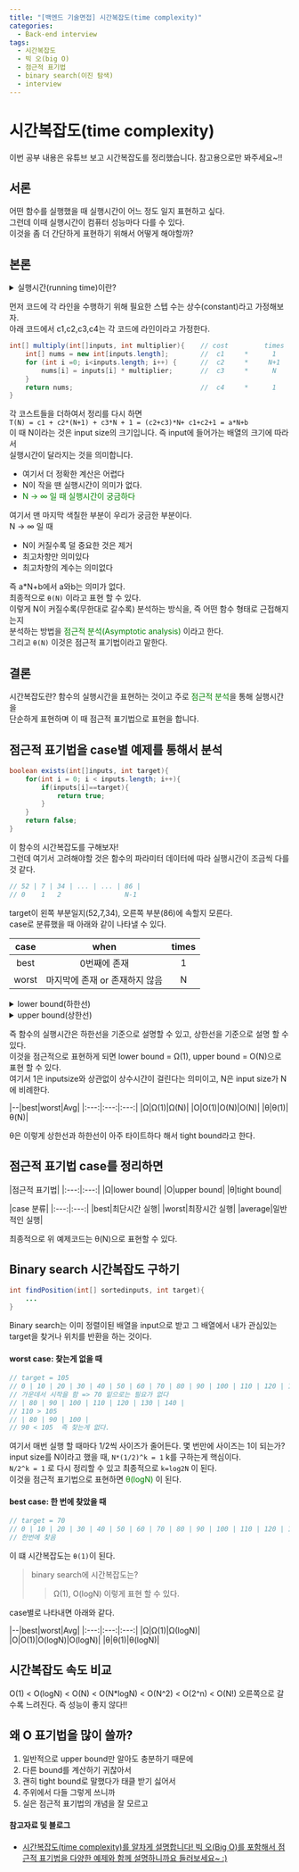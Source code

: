```yaml
---
title: "[백엔드 기술면접] 시간복잡도(time complexity)"
categories:
  - Back-end interview
tags:
  - 시간복잡도 
  - 빅 오(big O)
  - 점근적 표기법 
  - binary search(이진 탐색)
  - interview
---
```



# 시간복잡도(time complexity)
이번 공부 내용은 유튜브 보고 시간복잡도를 정리했습니다. 참고용으로만 봐주세요~!! 
## 서론 
어떤 함수를 실행했을 때 실행시간이 어느 정도 일지 표현하고 싶다.  
그런데 이때 실행시간이 컴퓨터 성능마다 다를 수 있다.  
이것을 좀 더 간단하게 표현하기 위해서 어떻게 해야할까? 
## 본론
<details>
<summary>실행시간(running time)이란?</summary>
<div markdown="1">       

실행시간(running time)은 함수/알고리즘 수행에 필요한 스텝(step) 수라고 할 수 있다.

</div>
</details>
 
먼저 코드에 각 라인을 수행하기 위해 필요한 스텝 수는 상수(constant)라고 가정해보자.  
아래 코드에서 c1,c2,c3,c4는 각 코드에 라인이라고 가정한다. 
```java
int[] multiply(int[]inputs, int multiplier){    // cost         times 
    int[] nums = new int[inputs.length];        //  c1     *      1     +
    for (int i =0; i<inputs.length; i++) {      //  c2     *     N+1    +
        nums[i] = inputs[i] * multiplier;       //  c3     *      N     +
    }
    return nums;                                //  c4     *      1     +
}
```
각 코스트들을 더하여서 정리를 다시 하면  
`T(N) = c1 + c2*(N+1) + c3*N + 1 = (c2+c3)*N+ c1+c2+1 = a*N+b`  
이 때 N이라는 것은 input size의 크기입니다. 즉 input에 들어가는 배열의 크기에 따라서  
실행시간이 달라지는 것을 의미합니다.  
- 여기서 더 정확한 계산은 어렵다
- N이 작을 땐 실행시간이 의미가 없다.
- <span style="color:green">N → ∞ 일 때 실행시간이 궁금하다 </span>  

여기서 맨 마지막 색칠한 부분이 우리가 궁금한 부분이다.  
N → ∞ 일 때  
- N이 커질수록 덜 중요한 것은 제거 
- 최고차항만 의미있다
- 최고차항의 계수는 의미없다  

즉 a*N+b에서 a와b는 의미가 없다.  
최종적으로 `θ(N)` 이라고 표현 할 수 있다.  
이렇게 N이 커질수록(무한대로 갈수록) 분석하는 방식을, 즉 어떤 함수 형태로 근접해지는지  
분석하는 방법을<span style="color:green"> 점근적 분석(Asymptotic analysis) </span>이라고 한다.  
그리고 `θ(N)` 이것은 점근적 표기법이라고 말한다.  
## 결론
시간복잡도란? 함수의 실행시간을 표현하는 것이고 주로 <span style="color:green"> 점근적 분석</span>을 통해 실행시간을  
단순하게 표현하며 이 때 점근적 표기법으로 표현을 합니다.  
## 점근적 표기법을 case별 예제를 통해서 분석
```java
boolean exists(int[]inputs, int target){
    for(int i = 0; i < inputs.length; i++){
        if(inputs[i]==target){
            return true;
        }
    }
    return false;
}
```
이 함수의 시간복잡도를 구해보자!  
그런데 여기서 고려해야할 것은 함수의 파라미터 데이터에 따라 실행시간이 조금씩 다를 것 같다.  

```javascript
// 52 | 7 | 34 | ... | ... | 86 | 
// 0    1   2                N-1
```
target이 왼쪽 부분일지(52,7,34), 오른쪽 부분(86)에 속할지 모른다.  
case로 분류했을 때 아래와 같이 나타낼 수 있다. 

|**case**|when|times|
|:---:|:---:|:---:|
|best|0번째에 존재|1|
|worst|마지막에 존재 or 존재하지 않음 |N|

<details>
<summary>lower bound(하한선)</summary>
<div markdown="1">       

함수 실행 시간은 아무리 빨라도 상수시간 이상입니다. 

</div>
</details>
<details>
<summary>upper bound(상한선)</summary>
<div markdown="1">       

함수 실행 시간은 아무리 오래걸려도 N에 비례하는 정도 이하입니다. 

</div>
</details>

즉 함수의 실행시간은 하한선을 기준으로 설명할 수 있고, 상한선을 기준으로 설명 할 수 있다.  
이것을 점근적으로 표현하게 되면 lower bound = Ω(1), upper bound = O(N)으로 표현 할 수 있다.  
여기서 1은 inputsize와 상관없이 상수시간이 걸린다는 의미이고, N은 input size가 N에 비례한다.  

|--|best|worst|Avg|
|:---:|:---:|:---:|
|Ω|Ω(1)|Ω(N)|
|O|O(1)|O(N)|O(N)|
|θ|θ(1)|θ(N)|

θ은 이렇게 상한선과 하한선이 아주 타이트하다 해서 tight bound라고 한다. 

## 점근적 표기법 case를 정리하면 

|점근적 표기법|
|:---:|:---:|
|Ω|lower bound|
|O|upper bound|
|θ|tight bound|

|case 분류|
|:---:|:---:|
|best|최단시간 실행|
|worst|최장시간 실행|
|average|일반적인 실행|

최종적으로 위 예제코드는 θ(N)으로 표현할 수 있다.

## Binary search 시간복잡도 구하기
```java
int findPosition(int[] sortedinputs, int target){
    ...
}
```
Binary search는 이미 정렬이된 배열을 input으로 받고 그 배열에서 내가 관심있는  
target을 찾거나 위치를 반환을 하는 것이다.  

#### worst case: 찾는게 없을 때 

```java 
// target = 105 
// 0 | 10 | 20 | 30 | 40 | 50 | 60 | 70 | 80 | 90 | 100 | 110 | 120 | 130 | 140 | 
// 가운데서 시작을 함 => 70 밑으로는 필요가 없다 
// | 80 | 90 | 100 | 110 | 120 | 130 | 140 | 
// 110 > 105
// | 80 | 90 | 100 |
// 90 < 105  즉 찾는게 없다. 
```
여기서 매번 실행 할 때마다 1/2씩 사이즈가 줄어든다. 몇 번만에 사이즈는 1이 되는가?  
input size를 N이라고 했을 때, `N*(1/2)^k = 1` k를 구하는게 핵심이다.  
`N/2^k = 1` 로 다시 정리할 수 있고 최종적으로 `k=log2N` 이 된다.  
이것을 점근적 표기법으로 표현하면 <span style="color:green">θ(logN) </span>이 된다. 

#### best case: 한 번에 찾았을 때 

```java 
// target = 70
// 0 | 10 | 20 | 30 | 40 | 50 | 60 | 70 | 80 | 90 | 100 | 110 | 120 | 130 | 140 | 
// 한번에 찾음
```
이 떄 시간복잡도는 `θ(1)`이 된다.  

> binary search에 시간복잡도는? 
  >> Ω(1), O(logN) 이렇게 표현 할 수 있다.

case별로 나타내면 아래와 같다. 

|--|best|worst|Avg|
|:---:|:---:|:---:|
|Ω|Ω(1)|Ω(logN)|
|O|O(1)|O(logN)|O(logN)|
|θ|θ(1)|θ(logN)|

## 시간복잡도 속도 비교 
O(1) < O(logN) < O(N) < O(N*logN) < O(N^2) < O(2^n) < O(N!) 
오른쪽으로 갈수록 느려진다. 즉 성능이 좋지 않다!! 

## 왜 O 표기법을 많이 쓸까? 
1. 일반적으로 upper bound만 알아도 충분하기 때문에 
2. 다른 bound를 계산하기 귀찮아서 
3. 괜히 tight bound로 말했다가 태클 받기 싫어서
4. 주위에서 다들 그렇게 쓰니까 
5. 실은 점근적 표기법의 개념을 잘 모르고 

#### 참고자료 및 블로그 
- [시간복잡도(time complexity)를 알차게 설명합니다! 빅 오(Big O)를 포함해서 점근적 표기법을 다양한 예제와 함께 설명하니까요 들러보세요~ :)](https://www.youtube.com/watch?v=tTFoClBZutw&ab_channel=%EC%89%AC%EC%9A%B4%EC%BD%94%EB%93%9C)
